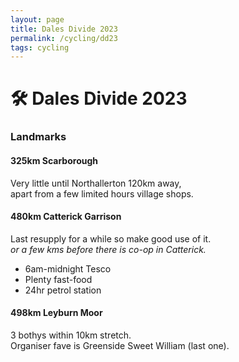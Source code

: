 ```yaml
---
layout: page
title: Dales Divide 2023
permalink: /cycling/dd23
tags: cycling
---
```


# 🛠️ Dales Divide 2023

### Landmarks
#### **325km Scarborough**  
Very little until Northallerton 120km away,  
apart from a few limited hours village shops.

#### **480km Catterick Garrison**  
Last resupply for a while so make good use of it.  
_or a few kms before there is co-op in Catterick._
* 6am-midnight Tesco
* Plenty fast-food
* 24hr petrol station

#### **498km Leyburn Moor**  
3 bothys within 10km stretch.  
Organiser fave is Greenside Sweet William (last one).
